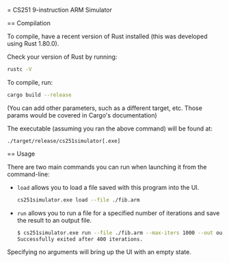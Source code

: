 = CS251 9-instruction ARM Simulator

== Compilation

To compile, have a recent version of Rust installed (this was developed
using Rust 1.80.0).

Check your version of Rust by running:
```bash
rustc -V
```

To compile, run:
```bash
cargo build --release
```
(You can add other parameters, such as a different target, etc. Those params
would be covered in Cargo's documentation)

The executable (assuming you ran the above command) will be found at:
```
./target/release/cs251simulator[.exe]
```

== Usage

There are two main commands you can run when launching it from the command-line:
- `load` allows you to load a file saved with this program into the UI.
  ```bash
  cs251simulator.exe load --file ./fib.arm
  ```
- `run` allows you to run a file for a specified number of iterations and
  save the result to an output file.
  ```bash
  $ cs251simulator.exe run --file ./fib.arm --max-iters 1000 --out output_state.arm
  Successfully exited after 400 iterations.
  ```

Specifying no arguments will bring up the UI with an empty state.
